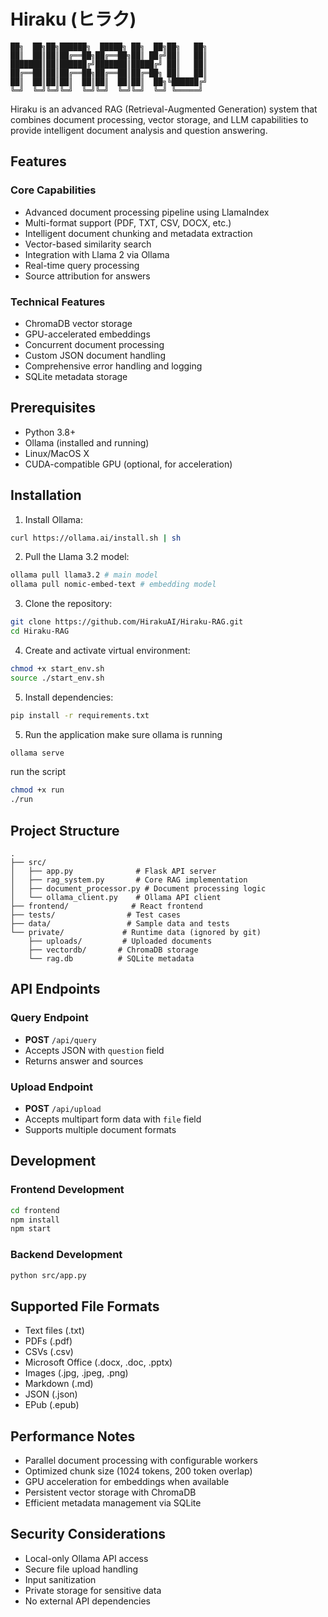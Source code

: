 # Hiraku (ヒラク)

```
██╗  ██╗██╗██████╗  █████╗ ██╗  ██╗██╗   ██╗    
██║  ██║██║██╔══██╗██╔══██╗██║ ██╔╝██║   ██║    
███████║██║██████╔╝███████║█████╔╝ ██║   ██║    
██╔══██║██║██╔══██╗██╔══██║██╔═██╗ ██║   ██║    
██║  ██║██║██║  ██║██║  ██║██║  ██╗╚██████╔╝    
╚═╝  ╚═╝╚═╝╚═╝  ╚═╝╚═╝  ╚═╝╚═╝  ╚═╝ ╚═════╝     
```


Hiraku is an advanced RAG (Retrieval-Augmented Generation) system that combines document processing, vector storage, and LLM capabilities to provide intelligent document analysis and question answering.

## Features

### Core Capabilities
- Advanced document processing pipeline using LlamaIndex
- Multi-format support (PDF, TXT, CSV, DOCX, etc.)
- Intelligent document chunking and metadata extraction
- Vector-based similarity search
- Integration with Llama 2 via Ollama
- Real-time query processing
- Source attribution for answers

### Technical Features
- ChromaDB vector storage
- GPU-accelerated embeddings
- Concurrent document processing
- Custom JSON document handling
- Comprehensive error handling and logging
- SQLite metadata storage

## Prerequisites

- Python 3.8+
- Ollama (installed and running)
- Linux/MacOS X
- CUDA-compatible GPU (optional, for acceleration)

## Installation

1. Install Ollama:
```bash
curl https://ollama.ai/install.sh | sh
```

2. Pull the Llama 3.2 model:
```bash
ollama pull llama3.2 # main model
ollama pull nomic-embed-text # embedding model
```

3. Clone the repository:
```bash
git clone https://github.com/HirakuAI/Hiraku-RAG.git
cd Hiraku-RAG
```

4. Create and activate virtual environment:
```bash
chmod +x start_env.sh
source ./start_env.sh
```

5. Install dependencies:
```bash
pip install -r requirements.txt
```

5. Run the application
make sure ollama is running
```bash
ollama serve
```

run the script
```bash
chmod +x run
./run
```

## Project Structure

```
.
├── src/
│   ├── app.py              # Flask API server
│   ├── rag_system.py       # Core RAG implementation
│   ├── document_processor.py # Document processing logic
│   └── ollama_client.py    # Ollama API client
├── frontend/              # React frontend
├── tests/                # Test cases
├── data/                 # Sample data and tests
└── private/             # Runtime data (ignored by git)
    ├── uploads/         # Uploaded documents
    ├── vectordb/       # ChromaDB storage
    └── rag.db          # SQLite metadata
```

## API Endpoints

### Query Endpoint
- **POST** `/api/query`
- Accepts JSON with `question` field
- Returns answer and sources

### Upload Endpoint
- **POST** `/api/upload`
- Accepts multipart form data with `file` field
- Supports multiple document formats

## Development

### Frontend Development
```bash
cd frontend
npm install
npm start
```

### Backend Development
```bash
python src/app.py
```

## Supported File Formats

- Text files (.txt)
- PDFs (.pdf)
- CSVs (.csv)
- Microsoft Office (.docx, .doc, .pptx)
- Images (.jpg, .jpeg, .png)
- Markdown (.md)
- JSON (.json)
- EPub (.epub)

## Performance Notes

- Parallel document processing with configurable workers
- Optimized chunk size (1024 tokens, 200 token overlap)
- GPU acceleration for embeddings when available
- Persistent vector storage with ChromaDB
- Efficient metadata management via SQLite

## Security Considerations

- Local-only Ollama API access
- Secure file upload handling
- Input sanitization
- Private storage for sensitive data
- No external API dependencies
